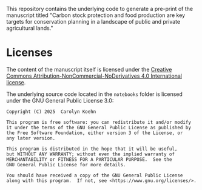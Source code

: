 This repository contains the underlying code to generate a pre-print of the manuscript titled "Carbon stock protection and food production are key targets for conservation planning in a landscape of public and private agricultural lands."

# Licenses
The content of the manuscript itself is licensed under the [Creative Commons Attribution-NonCommercial-NoDerivatives 4.0 International license](https://creativecommons.org/licenses/by-nc-nd/4.0/). 

The underlying source code located in the `notebooks` folder is licensed under the GNU General Public License 3.0:
    
    Copyright (C) 2025  Carolyn Koehn

    This program is free software: you can redistribute it and/or modify
    it under the terms of the GNU General Public License as published by
    the Free Software Foundation, either version 3 of the License, or
    any later version.

    This program is distributed in the hope that it will be useful,
    but WITHOUT ANY WARRANTY; without even the implied warranty of
    MERCHANTABILITY or FITNESS FOR A PARTICULAR PURPOSE.  See the
    GNU General Public License for more details.

    You should have received a copy of the GNU General Public License
    along with this program.  If not, see <https://www.gnu.org/licenses/>.
